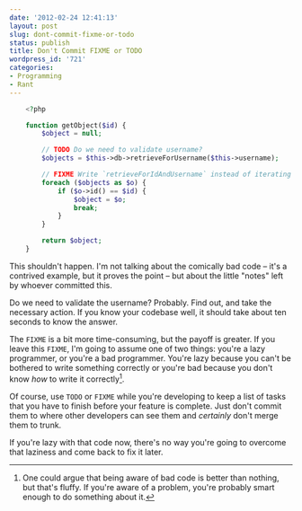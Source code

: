 ```yaml
---
date: '2012-02-24 12:41:13'
layout: post
slug: dont-commit-fixme-or-todo
status: publish
title: Don't Commit FIXME or TODO
wordpress_id: '721'
categories:
- Programming
- Rant
---
```



``` php
    <?php

    function getObject($id) {
        $object = null;

        // TODO Do we need to validate username?
        $objects = $this->db->retrieveForUsername($this->username);

        // FIXME Write `retrieveForIdAndUsername` instead of iterating here
        foreach ($objects as $o) {
            if ($o->id() == $id) {
                $object = $o;
                break;
            }
        }

        return $object;
    }
```

This shouldn't happen. I'm not talking about the comically bad code – it's a contrived example, but it proves the point – but about the little "notes" left by whoever committed this.

Do we need to validate the username? Probably. Find out, and take the necessary action. If you know your codebase well, it should take about ten seconds to know the answer.

The `FIXME` is a bit more time-consuming, but the payoff is greater. If you leave this `FIXME`, I'm going to assume one of two things: you're a lazy programmer, or you're a bad programmer. You're lazy because you can't be bothered to write something correctly or you're bad because you don't know *how* to write it correctly[^bad-dev].

[^bad-dev]: One could argue that being aware of bad code is better than nothing, but that's fluffy. If you're aware of a problem, you're probably smart enough to do something about it.

Of course, use `TODO` or `FIXME` while you're developing to keep a list of tasks that you have to finish before your feature is complete. Just don't commit them to where other developers can see them and *certainly* don't merge them to trunk.

If you're lazy with that code now, there's no way you're going to overcome that laziness and come back to fix it later.
